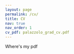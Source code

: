 ```yaml
---
layout: page
permalink: /cv/
title: CV
nav: true
nav_order: 1
cv_pdf: palazzolo_grad_cv.pdf
---
```

Where's my pdf